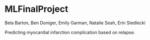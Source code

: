 # MLFinalProject
Bela Barton, Ben Doniger, Emily Garman, Natalie Seah, Erin Siedlecki

Predicting myocardial infarction complication based on relapse.
